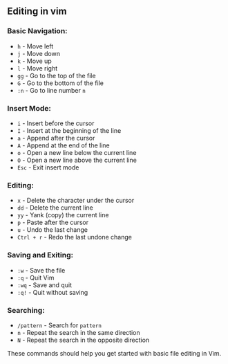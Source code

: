## Editing in vim

### Basic Navigation:
- `h` - Move left
- `j` - Move down
- `k` - Move up
- `l` - Move right
- `gg` - Go to the top of the file
- `G` - Go to the bottom of the file
- `:n` - Go to line number `n`

### Insert Mode:
- `i` - Insert before the cursor
- `I` - Insert at the beginning of the line
- `a` - Append after the cursor
- `A` - Append at the end of the line
- `o` - Open a new line below the current line
- `O` - Open a new line above the current line
- `Esc` - Exit insert mode

### Editing:
- `x` - Delete the character under the cursor
- `dd` - Delete the current line
- `yy` - Yank (copy) the current line
- `p` - Paste after the cursor
- `u` - Undo the last change
- `Ctrl + r` - Redo the last undone change

### Saving and Exiting:
- `:w` - Save the file
- `:q` - Quit Vim
- `:wq` - Save and quit
- `:q!` - Quit without saving

### Searching:
- `/pattern` - Search for `pattern`
- `n` - Repeat the search in the same direction
- `N` - Repeat the search in the opposite direction

These commands should help you get started with basic file editing in Vim.